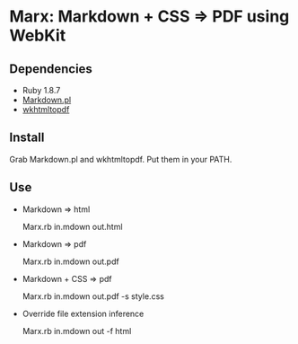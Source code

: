 # Marx: Markdown + CSS => PDF using WebKit

## Dependencies

* Ruby 1.8.7
* [Markdown.pl](http://daringfireball.net/projects/markdown/)
* [wkhtmltopdf](http://code.google.com/p/wkhtmltopdf/)

## Install

Grab Markdown.pl and wkhtmltopdf. Put them in your PATH.

## Use

* Markdown => html  

	Marx.rb in.mdown out.html

* Markdown => pdf  
    
	Marx.rb in.mdown out.pdf

* Markdown + CSS => pdf  

    Marx.rb in.mdown out.pdf -s style.css

* Override file extension inference  

    Marx.rb in.mdown out -f html
